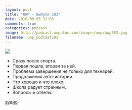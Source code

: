 ```yaml
---
layout: post
title: "UWP - Выпуск 383"
date: 2016-09-05 12:03
comments: true
categories: podcast
image: http://podcast.umputun.com/images/uwp/uwp383.jpg
filename: ump_podcast383
---
```

![](https://podcast.umputun.com/images/uwp/uwp383.jpg)

- Сразу после спорта.
- Первая пошла, вторая за ней.
- Проблема завершения не только для технарей.
- Продолжения авто-истории.
- Что хорошо и что плохо.
- Школа радует странным.
- Вопросы и ответы.


[аудио](https://podcast.umputun.com/media/ump_podcast383.mp3)
<audio src="https://podcast.umputun.com/media/ump_podcast383.mp3" preload="none"></audio>
